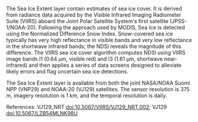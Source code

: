 The Sea Ice Extent layer contain estimates of sea ice cover. It is derived from radiance data acquired by the Visible Infrared Imaging Radiometer Suite (VIIRS) aboard the Joint Polar Satellite System's first satellite (JPSS-1/NOAA-20).  Following the approach used by MODIS, Sea Ice is detected using the Normalized Difference Snow Index. Snow-covered sea ice typically has very high reflectance in visible bands and very low reflectance in the shortwave infrared bands; the NDSI reveals the magnitude of this difference. The VIIRS sea ice cover algorithm computes NDSI using VIIRS image bands I1 (0.64 µm, visible red) and I3 (1.61 µm, shortwave near-infrared) and then applies a series of data screens designed to alleviate likely errors and flag uncertain sea ice detections.

The Sea Ice Extent layer is available from both the joint NASA/NOAA Suomi NPP (VNP29) and NOAA-20 (VJ129) satellites. The sensor resolution is 375 m, imagery resolution is 1 km, and the temporal resolution is daily.

References: VJ129_NRT [doi:10.5067/VIIRS/VJ129_NRT.002](https://doi.org/10.5067/VIIRS/VJ129_NRT.002); VJ129 [doi:10.5067/LZB54MLNK98U](https://doi.org/10.5067/LZB54MLNK98U)